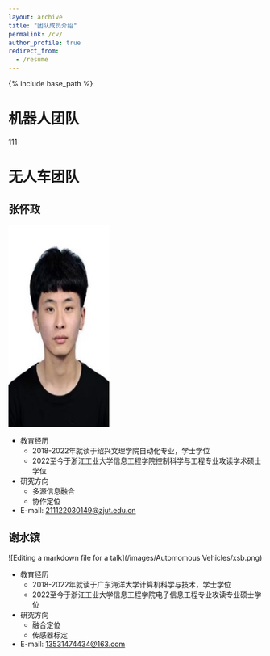 ```yaml
---
layout: archive
title: "团队成员介绍"
permalink: /cv/
author_profile: true
redirect_from:
  - /resume
---
```


{% include base_path %}

机器人团队
======
111


无人车团队
======
张怀政
------
<img src="/images/Automomous Vehicles/zhz.jpg" alt="Editing a markdown file for a talk" width="200" height="400">

* 教育经历
  * 2018-2022年就读于绍兴文理学院自动化专业，学士学位
  * 2022至今于浙江工业大学信息工程学院控制科学与工程专业攻读学术硕士学位
* 研究方向
  * 多源信息融合
  * 协作定位
* E-mail: 211122030149@zjut.edu.cn

谢水镔
------
![Editing a markdown file for a talk](/images/Automomous Vehicles/xsb.png)
* 教育经历
  * 2018-2022年就读于广东海洋大学计算机科学与技术，学士学位
  * 2022至今于浙江工业大学信息工程学院电子信息工程专业攻读专业硕士学位
* 研究方向
  * 融合定位
  * 传感器标定
* E-mail: 13531474434@163.com

